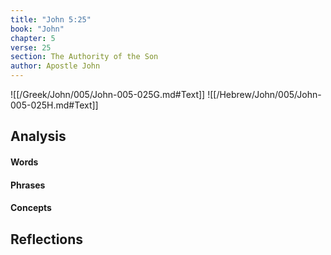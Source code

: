 ```yaml
---
title: "John 5:25"
book: "John"
chapter: 5
verse: 25
section: The Authority of the Son
author: Apostle John
---
```

![[/Greek/John/005/John-005-025G.md#Text]]
![[/Hebrew/John/005/John-005-025H.md#Text]]

## Analysis

#### Words

#### Phrases

#### Concepts

## Reflections
